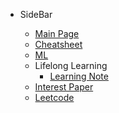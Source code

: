 - SideBar
  
  - [Main Page](About.md)
  - [Cheatsheet](README.md)
  - [ML](ML.md)
  - Lifelong Learning
    - [Learning Note](Literature%20Comments%20Notes.md)
  - [Interest Paper](Interest%20Paper)
  - [Leetcode](LeetCode刷题.md)

